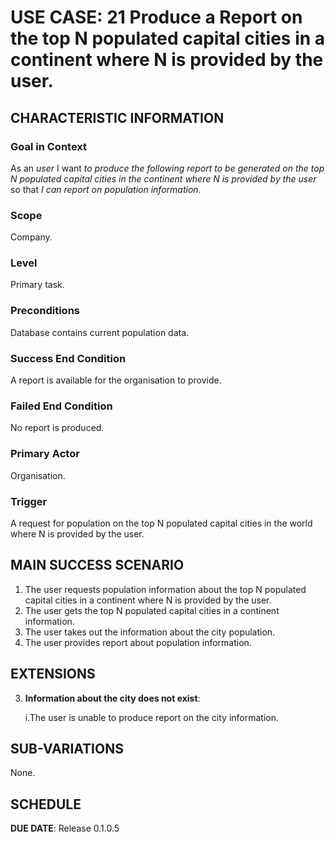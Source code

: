 # USE CASE: 21 Produce a Report on the top N populated capital cities in a continent where N is provided by the user.


## CHARACTERISTIC INFORMATION

### Goal in Context

As an *user* I want *to produce the following report to be generated
on the top N populated capital cities in the continent where N is provided by the user* so that *I can report on population information*.

### Scope

Company.

### Level

Primary task.

### Preconditions

Database contains current population data.

### Success End Condition

A report is available for the organisation to provide.

### Failed End Condition

No report is produced.

### Primary Actor

Organisation.

### Trigger

A request for population on the top N populated capital cities in the world where N is provided by the user.

## MAIN SUCCESS SCENARIO

1. The user requests population information about the top N populated capital cities in a continent where N is provided by the user.
2. The user gets the top N populated capital cities in a continent information.
3. The user takes out the information about the city population.
4. The user provides report about population information.

## EXTENSIONS

3. **Information about the city does not exist**:

   i.The user is unable to produce report on the city information.

## SUB-VARIATIONS

None.

## SCHEDULE

**DUE DATE**: Release 0.1.0.5
